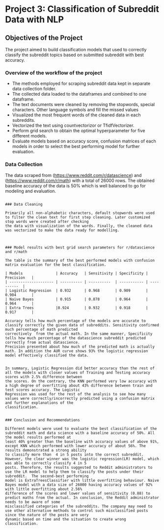 # Project 3: Classification of  Subreddit Data with NLP 


## Objectives of the Project

The project aimed to build classification models that used to  correctly classify the subreddit topics based on submitted subreddit with best accuracy.


### Overview of the workflow of the project
- The methods employed for scraping subreddit data kept in separate data collection folder.
- The collected data loaded to the dataframes and combined to one dataframe. 
- The text documents were cleaned  by removing the stopwords, special characters. Other language symbols and fill the missed values
- Visualized the most frequent words of the cleaned data in each subreddits.
- Vectorized the text using countvectorizor or TfidfVectorizer.
- Perform grid search to obtain the optimal hyperparameter for five different models.
- Evaluate models based on accuracy score, confusion matrices of each models in order to select the best performing model for further evaluation.


### Data Collection

The data scraped from (https://www.reddit.com/r/datascience)  and (https://www.reddit.com/r/math) with a total of 26000 rows. The obtained baseline accuracy of the data is 50% which is well balanced to go for modeling and evaluation.
```

### Data Cleaning

Primarily all non-alphabetic characters, default stopwords were used to filter the clean text for first step cleaning. Later customized stop words were created after checking 
the data with visualization of the words. Finally, the cleaned data was vectorized to make the data ready for modelling.



### Model results with best grid search parameters for r/datascience and r/math

The table is the summary of the best performed models with confusion matrix evaluation for the best classification.

| Models               | Accuracy   | Sensitivity | Specificity | Precision   | 
| -------------------- | ---------- | ----------  | ----------- | ----------  | 
| Logistic Regression  | 0.932      | 0.968       | 0.909       | 0.904       | 
| Naive Bayes          | 0.915      | 0.878       | 0.964       | 0.964       | 
| Extra Trees          |0.924       | 0.932       | 0.918       | 0.917       | 

Accuracy tells how much percentage of the models are accurate to classify correctly the given data of subreddits. Sensitivity confirmed much percentage of math predicted 
correctively  from the actual math. In the same manner, Specificity tells how much percentage of the datascience subreddit predicted correctly from actual datascience. 
Precision presented about how much of the predicted math is actually math. In addition the AUR curve shows 93% the logistic regression model effectively classified the data.


In summary, Logistic Regression did better accuracy than the rest of all the models with closer values of Training and Testing accuracy scores with 2.5% difference between 
the scores. On the contrary, the KNN performed very low accuracy with a high degree of overfitting about 43% difference between train and test scores accuracy. The Logistic 
Regression was used for the rest of the analysis to see how many values were correctly/incorrectly predicted using a confusion matrix and further explanations of the 
classification.


### Conclusion and Recommendations

Different models were used to evaluate the best classification of the subreddit math and data science with a baseline accuracy of 50%. All the model results performed at 
least 40% greater than the baseline with accuracy values of above 91%, except KNN which performed with lower accuracy of about 56%. The results demonstrated a strong ability 
to classify more than  4 in 5 posts into the correct subreddit. However, the clear winner was the logistic regression(LR) model, which was able to correctly classify 4 in 5 
posts. Therefore, the results suggested to Reddit administrators to use the LR model to help them to classify the posts under their subreddit.  The second-best performing 
model is ExtraTreesClassifier with little overfitting behaviour. Naive Bayes model with a data size of 26000 having accuracy values of 92% with little overfitting about 2.56% 
difference of the scores and lower values of sensitivity (0.88) to predict maths from the actual. In conclusion, the Reddit administrator needs to be aware of some 
misclassified categories of the subreddits. The company may need to use other alternative methods to control such misclassified posts since the nature of the posts are very 
dynamic based on time and the situation to create wrong classification.

